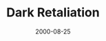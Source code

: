 ---
mission_id: darkret
editorsChoice:
title: "Dark Retaliation"
authors: 
    - "Donny Versigar"
date: 2000-08-25
filename: "darkret.zip"
description: "A group of Bothan Spies working for the Rebellion have just sent in a distress signal of their capture by an Imperial Star Destroyer.  They have information vital to the survival of the Rebellion.  It is your job, Kyle, to rescue these prisoners and retrieve any information they have."
cover:
levelReplaced:	SECBASE
difficulty: yes
bm:	no
fme: no
wax: yes
three_do: yes
voc: no
gmd: no
vue: no
lfd: yes
base: "New level from scratch" 
editors: "DFUSE, WDFUSE 1.5"

---
